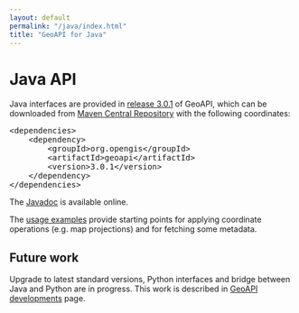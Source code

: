 ```yaml
---
layout: default
permalink: "/java/index.html"
title: "GeoAPI for Java"
---
```

<h1>Java API</h1>

<p>
  Java interfaces are provided in <a href="../3.0/index.html">release 3.0.1</a> of GeoAPI, which can be
  downloaded from <a class="externalLink" href="https://search.maven.org/">Maven Central Repository</a>
  with the following coordinates:
</p>

<pre>&lt;dependencies&gt;
    &lt;dependency&gt;
        &lt;groupId&gt;org.opengis&lt;/groupId&gt;
        &lt;artifactId&gt;geoapi&lt;/artifactId&gt;
        &lt;version&gt;3.0.1&lt;/version&gt;
    &lt;/dependency&gt;
&lt;/dependencies&gt;</pre>

<p>
  The <a href="../3.0/javadoc/index.html">Javadoc</a> is available online.
</p>

<p>
  The <a href="examples/usage.html">usage examples</a> provide starting points
  for applying coordinate operations (e.g. map projections) and for fetching some metadata.
</p>

<h2>Future work</h2>

<p>
  Upgrade to latest standard versions, Python interfaces and bridge between Java and Python are in progress.
  This work is described in <a href="../snapshot/index.html">GeoAPI developments</a> page.
</p>
